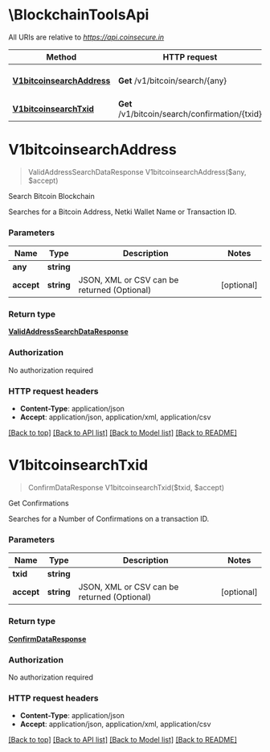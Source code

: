# \BlockchainToolsApi

All URIs are relative to *https://api.coinsecure.in*

Method | HTTP request | Description
------------- | ------------- | -------------
[**V1bitcoinsearchAddress**](BlockchainToolsApi.md#V1bitcoinsearchAddress) | **Get** /v1/bitcoin/search/{any} | Search Bitcoin Blockchain
[**V1bitcoinsearchTxid**](BlockchainToolsApi.md#V1bitcoinsearchTxid) | **Get** /v1/bitcoin/search/confirmation/{txid} | Get Confirmations


# **V1bitcoinsearchAddress**
> ValidAddressSearchDataResponse V1bitcoinsearchAddress($any, $accept)

Search Bitcoin Blockchain

Searches for a Bitcoin Address, Netki Wallet Name or Transaction ID.


### Parameters

Name | Type | Description  | Notes
------------- | ------------- | ------------- | -------------
 **any** | **string**|  | 
 **accept** | **string**| JSON, XML or CSV can be returned (Optional) | [optional] 

### Return type

[**ValidAddressSearchDataResponse**](ValidAddressSearchDataResponse.md)

### Authorization

No authorization required

### HTTP request headers

 - **Content-Type**: application/json
 - **Accept**: application/json, application/xml, application/csv

[[Back to top]](#) [[Back to API list]](../README.md#documentation-for-api-endpoints) [[Back to Model list]](../README.md#documentation-for-models) [[Back to README]](../README.md)

# **V1bitcoinsearchTxid**
> ConfirmDataResponse V1bitcoinsearchTxid($txid, $accept)

Get Confirmations

Searches for a Number of Confirmations on a transaction ID.


### Parameters

Name | Type | Description  | Notes
------------- | ------------- | ------------- | -------------
 **txid** | **string**|  | 
 **accept** | **string**| JSON, XML or CSV can be returned (Optional) | [optional] 

### Return type

[**ConfirmDataResponse**](ConfirmDataResponse.md)

### Authorization

No authorization required

### HTTP request headers

 - **Content-Type**: application/json
 - **Accept**: application/json, application/xml, application/csv

[[Back to top]](#) [[Back to API list]](../README.md#documentation-for-api-endpoints) [[Back to Model list]](../README.md#documentation-for-models) [[Back to README]](../README.md)

